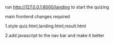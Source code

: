 




run http://127.0.0.1:8000/landing to start the quizing

main frontend changes required

1.style quiz.html,landing.html,result.html

2.add javascript to the nav bar and make it better

